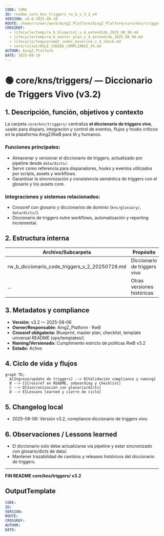 ```yaml
---
CODE: CORE
ID: readme_core_kns_triggers_rw_b_v_3_2_v4
VERSION: v4.0-2025-08-10
ROUTE: /home/runner/work/AingZ_Platform/AingZ_Platform/core/kns/triggers/readme_core_kns_triggers_rw_b_v_3_2.md
CROSSREF:
  - lifecycle/temp/rw_b_blueprint_v_4_extendido_2025_08_06.md
  - lifecycle/temp/rw_b_master_plan_v_4_extendido_2025_08_06.md
  - lifecycle/temp/prompt_codex_baseline_v_4_check.md
  - core/rulset/RULE_CODING_COMPLIANCE_V4.md
AUTHOR: AingZ_Platform
DATE: 2025-08-10
---
```

# 🟢 core/kns/triggers/ — Diccionario de Triggers Vivo (v3.2)

## 1. Descripción, función, objetivos y contexto

La carpeta `core/kns/triggers/` centraliza **el diccionario de triggers vivo**, usado para disparo, integración y control de eventos, flujos y hooks críticos en la plataforma AingZ/RwB para IA y humanos.

### Funciones principales:

- Almacenar y versionar el diccionario de triggers, actualizado por pipeline desde `data/dicts/`.
- Servir como referencia para disparadores, hooks y eventos utilizados por scripts, assets y workflows.
- Garantizar la sincronización y consistencia semántica de triggers con el glosario y los assets core.

### Integraciones y sistemas relacionados:

- Crossref con glosario y diccionarios de dominio (`kns/glossary/`, `data/dicts/`).
- Diccionario de triggers nutre workflows, automatización y reporting incremental.

## 2. Estructura interna

| Archivo/Subcarpeta                                    | Propósito                    | Estado |
| ----------------------------------------------------- | ---------------------------- | ------ |
| rw\_b\_diccionario\_code\_triggers\_v\_2\_20250729.md | Diccionario de triggers vivo | Activo |
| ...                                                   | Otras versiones históricas   | Activo |

## 3. Metadatos y compliance

- **Versión:** v3.2 — 2025-08-06
- **Owner/Responsable:** AingZ\_Platform · RwB
- **Crossref obligatoria:** Blueprint, master plan, checklist, template universal README (ops/templates/)
- **Naming/Versionado:** Cumplimiento estricto de políticas RwB v3.2
- **Estado:** Activo

## 4. Ciclo de vida y flujos

```mermaid
graph TD;
  A[Ingreso/update de triggers] --> B[Validación compliance y naming]
  B --> C[Crossref en README, onboarding y checklist]
  C --> D[Sincronización con glosario/dicts]
  D --> E[Lessons learned y cierre de ciclo]
```

## 5. Changelog local

- 2025-08-06: Versión v3.2, compliance diccionario de triggers vivo.

## 6. Observaciones / Lessons learned

- El diccionario solo debe actualizarse vía pipeline y estar sincronizado con glosario/dicts de data/.
- Mantener trazabilidad de cambios y releases históricos del diccionario de triggers.

---

**FIN README core/kns/triggers/ v3.2**

## OutputTemplate
```yaml
CODE:
ID:
VERSION:
ROUTE:
CROSSREF:
AUTHOR:
DATE:
```
